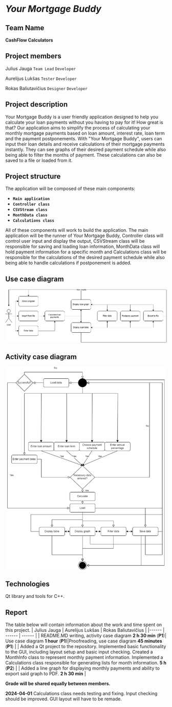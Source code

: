 # _Your Mortgage Buddy_
## Team Name
**CashFlow Calculators**
## Project members 
Julius Jauga `Team Lead` `Developer`

Aurelijus Lukšas `Tester` `Developer`

Rokas Baliutavičius `Designer` `Developer`

## Project description
Your Mortgage Buddy is a user friendly application designed to help you calculate your loan payments without you having to pay for it! How great is that? Our application aims to simplify the process of calculating your monthly mortgage payments based on loan amount, interest rate, loan term and the payment postponements.
With "Your Mortgage Buddy", users can input their loan details and receive calculations of their mortgage payments instantly. They can see graphs of their desired payment schedule while also being able to filter the months of payment. These calculations can also be saved to a file or loaded from it.
## Project structure
The application will be composed of these main components:
- **`Main application`**
- **`Controller class`**
- **`CSVStream class`**
- **`MonthData class`**
- **`Calculations class`**

All of these components will work to build the application. The main application will be the runner of Your Mortgage Buddy, Controller class will control user input and display the output, CSVStream class will be responsible for saving and loading loan information, MonthData class will hold payment information for a specific month and Calculations class will be responsible for the calculations of the desired payment schedule while also being able to handle calculations if postponement is added.
## Use case diagram
![Use case diagram](res/use_case.png)
## Activity case diagram
![Diagram](res/activity.png)
## Technologies
Qt library and tools for C++.
## Report
The table below will contain information about the work and time spent on this project.
| Julius Jauga | Aurelijus Lukšas | Rokas Baliutavičius |
|------ | ------ | ------ | 
| README.MD writing, activity case diagram  __2 h 30 min__ (**P1**)| Use case diagram __1 hour__ (**P1**)|Proofreading, use case diagram  __45 minutes__ (**P1**) |
| Added a Qt project to the repository. Implemented basic functionality to the GUI, including layout setup and basic input checking. Created a MonthInfo class to represent monthly payment information. Implemented a Calculations class responsible for generating lists for month information. __5 h__ (**P2**) | | Added a line graph for displaying monthly payments and ability to export said graph to PDF. __2 h 30 min__ |

**Grade will be shared equally between members.**

__2024-04-01__ Calculations class needs testing and fixing. Input checking should be improved. GUI layout will have to be remade.
